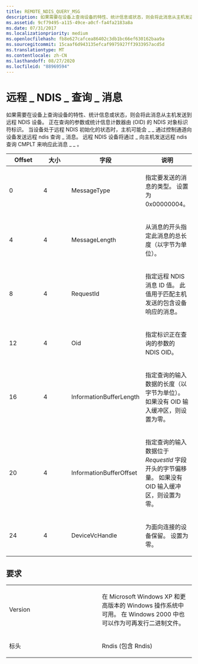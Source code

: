 ```yaml
---
title: REMOTE_NDIS_QUERY_MSG
description: 如果需要在设备上查询设备的特性、统计信息或状态，则会将此消息从主机发送到远程 NDIS 设备。
ms.assetid: 9cf79495-a115-49ce-a0cf-fa4fa2183a8a
ms.date: 07/31/2017
ms.localizationpriority: medium
ms.openlocfilehash: fb8e627cafcea86402c3db1bc66ef630162baa9a
ms.sourcegitcommit: 15caaf6d943135efcaf9975927ff3933957acd5d
ms.translationtype: MT
ms.contentlocale: zh-CN
ms.lasthandoff: 08/27/2020
ms.locfileid: "88969594"
---
```

# <a name="remote_ndis_query_msg"></a>远程 \_ NDIS \_ 查询 \_ 消息


如果需要在设备上查询设备的特性、统计信息或状态，则会将此消息从主机发送到远程 NDIS 设备。 正在查询的参数或统计信息计数器由 (OID) 的 NDIS 对象标识符标识。 当设备处于远程 NDIS 初始化的状态时，主机可能会 \_ \_ 通过控制通道向设备发送远程 ndis 查询 \_ 消息。 远程 NDIS 设备将通过 \_ 向主机发送远程 ndis 查询 CMPLT 来响应此消息 \_ \_ 。

<table>
<colgroup>
<col width="25%" />
<col width="25%" />
<col width="25%" />
<col width="25%" />
</colgroup>
<thead>
<tr class="header">
<th>Offset</th>
<th>大小</th>
<th>字段</th>
<th>说明</th>
</tr>
</thead>
<tbody>
<tr class="odd">
<td><p>0</p></td>
<td><p>4</p></td>
<td><p>MessageType</p></td>
<td><p>指定要发送的消息的类型。 设置为0x00000004。</p></td>
</tr>
<tr class="even">
<td><p>4</p></td>
<td><p>4</p></td>
<td><p>MessageLength</p></td>
<td><p>从消息的开头指定此消息的总长度（以字节为单位）。</p></td>
</tr>
<tr class="odd">
<td><p>8</p></td>
<td><p>4</p></td>
<td><p>RequestId</p></td>
<td><p>指定远程 NDIS 消息 ID 值。 此值用于匹配主机发送的包含设备响应的消息。</p></td>
</tr>
<tr class="even">
<td><p>12</p></td>
<td><p>4</p></td>
<td><p>Oid</p></td>
<td><p>指定标识正在查询的参数的 NDIS OID。</p></td>
</tr>
<tr class="odd">
<td><p>16</p></td>
<td><p>4</p></td>
<td><p>InformationBufferLength</p></td>
<td><p>指定查询的输入数据的长度（以字节为单位）。 如果没有 OID 输入缓冲区，则设置为零。</p></td>
</tr>
<tr class="even">
<td><p>20</p></td>
<td><p>4</p></td>
<td><p>InformationBufferOffset</p></td>
<td><p>指定查询的输入数据位于 <em>RequestId</em> 字段开头的字节偏移量。 如果没有 OID 输入缓冲区，则设置为零。</p></td>
</tr>
<tr class="odd">
<td><p>24</p></td>
<td><p>4</p></td>
<td><p>DeviceVcHandle</p></td>
<td><p>为面向连接的设备保留。 设置为零。</p></td>
</tr>
</tbody>
</table>

 

<a name="requirements"></a>要求
------------

<table>
<colgroup>
<col width="50%" />
<col width="50%" />
</colgroup>
<tbody>
<tr class="odd">
<td><p>Version</p></td>
<td><p>在 Microsoft Windows XP 和更高版本的 Windows 操作系统中可用。 在 Windows 2000 中也可以作为可再发行二进制文件。</p></td>
</tr>
<tr class="even">
<td><p>标头</p></td>
<td>Rndis (包含 Rndis) </td>
</tr>
</tbody>
</table>

 

 




